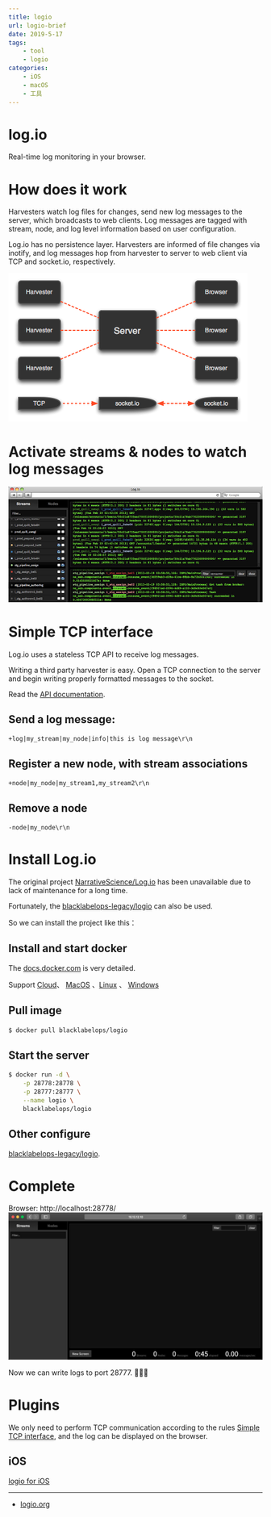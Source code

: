 ```yaml
---
title: logio
url: logio-brief
date: 2019-5-17
tags:
    - tool
    - logio
categories:
    - iOS
    - macOS
    - 工具
---
```


# log.io

Real-time log monitoring in your browser.

<!--more-->

# How does it work

Harvesters watch log files for changes, send new log messages to the server, which broadcasts to web clients. Log messages are tagged with stream, node, and log level information based on user configuration.

Log.io has no persistence layer. Harvesters are informed of file changes via inotify, and log messages hop from harvester to server to web client via TCP and socket.io, respectively.

![work io](/images/2019-05-17-10-03-13.png)

# Activate streams & nodes to watch log messages

![Activate streams & nodes to watch log messages](/images/2019-05-17-10-12-25.png)

# <a name="Simple TCP interface">Simple TCP interface</a>

Log.io uses a stateless TCP API to receive log messages.

Writing a third party harvester is easy. Open a TCP connection to the server and begin writing properly formatted messages to the socket.

Read the [API documentation](https://github.com/NarrativeScience/Log.io).

## Send a log message:

```
+log|my_stream|my_node|info|this is log message\r\n
```

## Register a new node, with stream associations

```
+node|my_node|my_stream1,my_stream2\r\n
```

## Remove a node

```
-node|my_node\r\n
```

# Install Log.io

The original project [NarrativeScience/Log.io](https://github.com/NarrativeScience/Log.io) has been unavailable due to lack of maintenance for a long time.

Fortunately, the [blacklabelops-legacy/logio](https://github.com/blacklabelops-legacy/logio) can also be used.

So we can install the project like this：

## Install and start docker

The [docs.docker.com](https://docs.docker.com/install/) is very detailed.

Support [Cloud](https://docs.docker.com/install/)、 [MacOS](https://docs.docker.com/docker-for-mac/install/) 、[Linux](https://docs.docker.com/install/) 、 [Windows](https://docs.docker.com/docker-for-windows/install/)

## Pull image

```sh
$ docker pull blacklabelops/logio
```

## Start the server

```sh
$ docker run -d \
    -p 28778:28778 \
    -p 28777:28777 \
    --name logio \
    blacklabelops/logio
```

## Other configure

[blacklabelops-legacy/logio](https://github.com/blacklabelops-legacy/logio).

# Complete

Browser: http://localhost:28778/
![log.io server](/images/2019-05-17-10-40-18.png)

Now we can write logs to port 28777. 🎉🎉🎉

# Plugins

We only need to perform TCP communication according to the rules <a href="#Simple TCP interface">Simple TCP interface</a>, and the log can be displayed on the browser.

## iOS

[logio for iOS](https://github.com/madordie/logio)

-----

- [logio.org](http://logio.org/)
